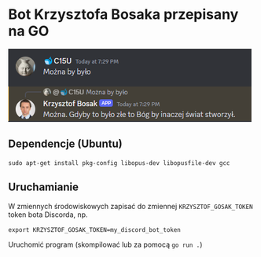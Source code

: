 # Bot Krzysztofa Bosaka przepisany na GO
![Sposób działania](.github/czat.png)

## Dependencje (Ubuntu)
```
sudo apt-get install pkg-config libopus-dev libopusfile-dev gcc
```

## Uruchamianie
W zmiennych środowiskowych zapisać do zmiennej `KRZYSZTOF_GOSAK_TOKEN` token bota Discorda, np.
```
export KRZYSZTOF_GOSAK_TOKEN=my_discord_bot_token
```

Uruchomić program (skompilować lub za pomocą `go run .`)
